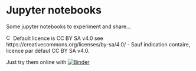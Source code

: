 # Jupyter notebooks
Some jupyter notebooks to experiment and share...

<img src="https://mirrors.creativecommons.org/presskit/buttons/80x15/png/by-sa.png" alt="CC-BY-SA" height="15px" />
Default licence is CC BY SA v4.0 see https://creativecommons.org/licenses/by-sa/4.0/  -  Sauf indication contaire, licence par défaut CC BY SA v4.0.

Just try them online with [![Binder](https://mybinder.org/badge_logo.svg)](https://mybinder.org/v2/gh/jmg-74/jupyter/master)
